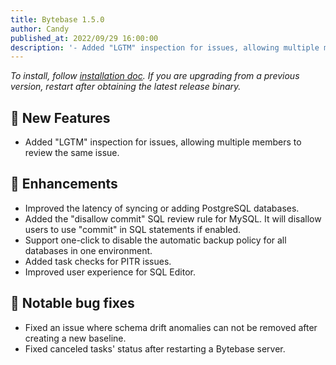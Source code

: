 ```yaml
---
title: Bytebase 1.5.0
author: Candy
published_at: 2022/09/29 16:00:00
description: '- Added "LGTM" inspection for issues, allowing multiple members to review the same issue. - Improved the latency of syncing or adding PostgreSQL databases. - Added the "disallow commit" SQL review rule for MySQL. It will disallow users to use "commit" in SQL statements if enabled.'
---
```


_To install, follow [installation doc](/docs/get-started/install/overview). If you are upgrading from a previous version, restart after obtaining the latest release binary._

## 🚀 New Features

- Added "LGTM" inspection for issues, allowing multiple members to review the same issue.

## 🎄 Enhancements

- Improved the latency of syncing or adding PostgreSQL databases.
- Added the "disallow commit" SQL review rule for MySQL. It will disallow users to use "commit" in SQL statements if enabled.
- Support one-click to disable the automatic backup policy for all databases in one environment.
- Added task checks for PITR issues.
- Improved user experience for SQL Editor.

## 🐞 Notable bug fixes

- Fixed an issue where schema drift anomalies can not be removed after creating a new baseline.
- Fixed canceled tasks' status after restarting a Bytebase server.

